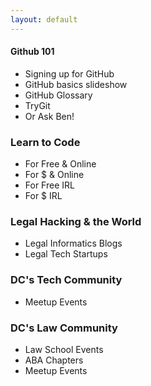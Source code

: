 ```yaml
---
layout: default
---
```


#### Github 101
* Signing up for GitHub
* GitHub basics slideshow
* GitHub Glossary 
* TryGit
* Or Ask Ben! 

### Learn to Code 
* For Free & Online
* For $ & Online 
* For Free IRL 
* For $ IRL 

### Legal Hacking & the World 

* Legal Informatics Blogs 
* Legal Tech Startups 

### DC's Tech Community 

* Meetup Events 

### DC's Law Community 

* Law School Events
* ABA Chapters 
* Meetup Events 
